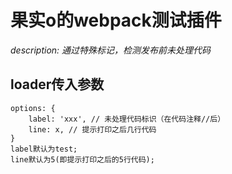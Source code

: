 # 果实o的webpack测试插件

*description: 通过特殊标记，检测发布前未处理代码*

## loader传入参数
```
options: {
    label: 'xxx', // 未处理代码标识（在代码注释//后）
    line: x, // 提示打印之后几行代码
}
label默认为test;
line默认为5(即提示打印之后的5行代码);
```